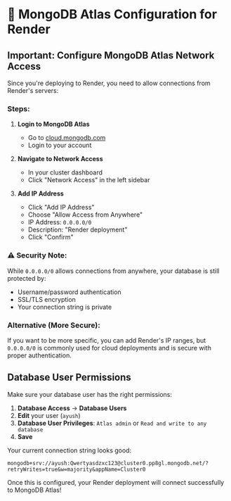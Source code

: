 # 🔧 MongoDB Atlas Configuration for Render

## Important: Configure MongoDB Atlas Network Access

Since you're deploying to Render, you need to allow connections from Render's servers:

### Steps:

1. **Login to MongoDB Atlas**
   - Go to [cloud.mongodb.com](https://cloud.mongodb.com)
   - Login to your account

2. **Navigate to Network Access**
   - In your cluster dashboard
   - Click "Network Access" in the left sidebar

3. **Add IP Address**
   - Click "Add IP Address"
   - Choose "Allow Access from Anywhere"
   - IP Address: `0.0.0.0/0`
   - Description: "Render deployment"
   - Click "Confirm"

### ⚠️ Security Note:
While `0.0.0.0/0` allows connections from anywhere, your database is still protected by:
- Username/password authentication
- SSL/TLS encryption
- Your connection string is private

### Alternative (More Secure):
If you want to be more specific, you can add Render's IP ranges, but `0.0.0.0/0` is commonly used for cloud deployments and is secure with proper authentication.

## Database User Permissions

Make sure your database user has the right permissions:

1. **Database Access** → **Database Users**
2. **Edit** your user (`ayush`)
3. **Database User Privileges**: `Atlas admin` or `Read and write to any database`
4. **Save**

Your current connection string looks good:
```
mongodb+srv://ayush:Qwertyasdzxc123@cluster0.pp8gl.mongodb.net/?retryWrites=true&w=majority&appName=Cluster0
```

Once this is configured, your Render deployment will connect successfully to MongoDB Atlas!
